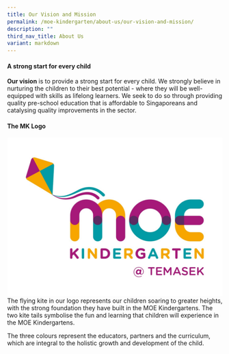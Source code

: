 ```yaml
---
title: Our Vision and Mission
permalink: /moe-kindergarten/about-us/our-vision-and-mission/
description: ""
third_nav_title: About Us
variant: markdown
---
```

#### A strong start for every child
**Our vision** is to provide a strong start for every child.
We strongly believe in nurturing the children to their best potential - where they will be well-equipped with skills as lifelong learners.
We seek to do so through providing quality pre-school education that is affordable to Singaporeans and catalysing quality improvements in the sector.

#### The MK Logo
![](/images/mk-temasek-logo.jpg)
The flying kite in our logo represents our children soaring to greater heights, with the strong foundation they have built in the MOE Kindergartens. The two kite tails symbolise the fun and learning that children will experience in the MOE Kindergartens.

The three colours represent the educators, partners and the curriculum, which are integral to the holistic growth and development of the child.